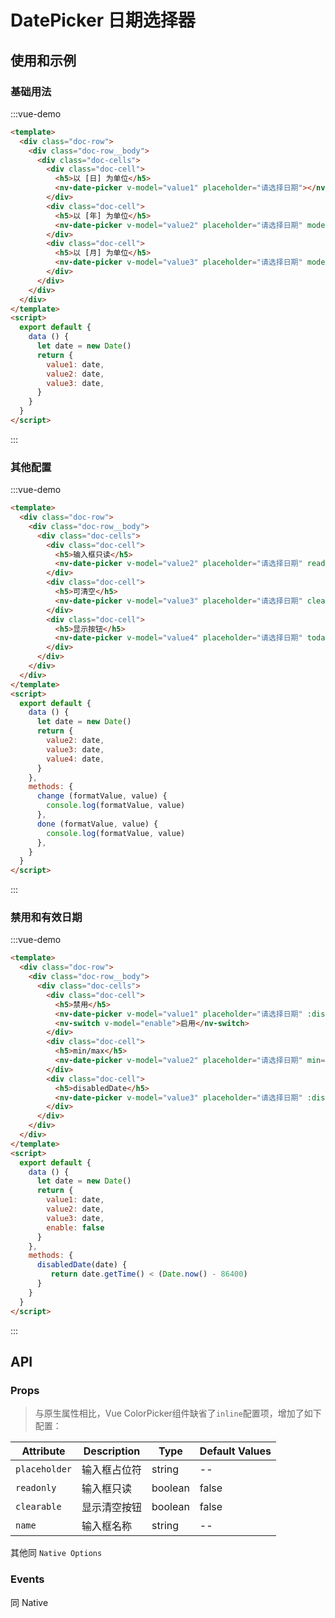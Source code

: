 # DatePicker 日期选择器

## 使用和示例


### 基础用法

:::vue-demo
```html
<template>
  <div class="doc-row">
    <div class="doc-row__body">
      <div class="doc-cells">
        <div class="doc-cell">
          <h5>以 [日] 为单位</h5>
          <nv-date-picker v-model="value1" placeholder="请选择日期"></nv-date-picker>
        </div>
        <div class="doc-cell">
          <h5>以 [年] 为单位</h5>
          <nv-date-picker v-model="value2" placeholder="请选择日期" mode="year" format="YYYY年"></nv-date-picker>
        </div> 
        <div class="doc-cell">
          <h5>以 [月] 为单位</h5>
          <nv-date-picker v-model="value3" placeholder="请选择日期" mode="month" format="YYYY-MM"></nv-date-picker>
        </div>
      </div>  
    </div>  
  </div>
</template>  
<script>
  export default {
    data () {
      let date = new Date()
      return {
        value1: date,
        value2: date,
        value3: date,
      }
    }
  }
</script>  
```
:::


### 其他配置

:::vue-demo
```html
<template>
  <div class="doc-row">
    <div class="doc-row__body">
      <div class="doc-cells">
        <div class="doc-cell">
          <h5>输入框只读</h5>
          <nv-date-picker v-model="value2" placeholder="请选择日期" readonly></nv-date-picker>
        </div> 
        <div class="doc-cell">
          <h5>可清空</h5>
          <nv-date-picker v-model="value3" placeholder="请选择日期" clearable @change="change"></nv-date-picker>
        </div>
        <div class="doc-cell">
          <h5>显示按钮</h5>
          <nv-date-picker v-model="value4" placeholder="请选择日期" today confirm @done="done"></nv-date-picker>
        </div>
      </div>  
    </div>  
  </div>
</template>  
<script>
  export default {
    data () {
      let date = new Date()
      return {
        value2: date,
        value3: date,
        value4: date,
      }
    },
    methods: {
      change (formatValue, value) {
        console.log(formatValue, value)
      },
      done (formatValue, value) {
        console.log(formatValue, value)
      },
    }
  }
</script>  
```
:::

### 禁用和有效日期
:::vue-demo
```html
<template>
  <div class="doc-row">
    <div class="doc-row__body">
      <div class="doc-cells">
        <div class="doc-cell">
          <h5>禁用</h5>
          <nv-date-picker v-model="value1" placeholder="请选择日期" :disabled="!enable"></nv-date-picker>
          <nv-switch v-model="enable">启用</nv-switch>
        </div>
        <div class="doc-cell">
          <h5>min/max</h5>
          <nv-date-picker v-model="value2" placeholder="请选择日期" min="2018-02-05" max="2019-04-25"></nv-date-picker>
        </div>
        <div class="doc-cell">
          <h5>disabledDate</h5>
          <nv-date-picker v-model="value3" placeholder="请选择日期" :disabled-date="disabledDate"></nv-date-picker>
        </div> 
      </div>  
    </div>  
  </div>
</template>  
<script>
  export default {
    data () {
      let date = new Date()
      return {
        value1: date,
        value2: date,
        value3: date,
        enable: false
      }
    },
    methods: {
      disabledDate(date) {
         return date.getTime() < (Date.now() - 86400)
      }
    }
  }
</script> 
```
:::


## API

  
### Props 

> 与原生属性相比，Vue ColorPicker组件缺省了`inline`配置项，增加了如下配置：

| Attribute   | Description | Type |  Default Values |
| ----------- | ----------- | ----------- | ----------- |
| `placeholder` | 输入框占位符 | string | -- |
| `readonly` | 输入框只读 | boolean | false |
| `clearable` | 显示清空按钮 | boolean | false |
| `name` | 输入框名称 | string | -- |

其他同 `Native Options`

### Events

同 Native